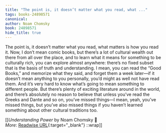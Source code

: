 ```yaml
---
title: "The point is, it doesn’t matter what you read, what ..."
tags: books-24898571
canonical: 
author: Noam Chomsky
book: 24898571
hide_title: true
---
```


The point is, it doesn’t matter what you read, what matters is how you read it. Now, I don’t mean comic books, but there’s a lot of cultural wealth out there from all over the place, and to learn what it means for something to be culturally rich, you can explore almost anywhere: there’s no fixed subset that is the basis of truth and understanding. I mean, you can read the “Good Books,” and memorize what they said, and forget them a week later—if it doesn’t mean anything to you personally, you’d might as well not have read them. And it’s very hard to know what’s going to mean something to different people. But there’s plenty of exciting literature around in the world, and there’s absolutely no reason to believe that unless you’ve read the Greeks and Dante and so on, you’ve missed things—I mean, yeah, you’ve missed things, but you’ve also missed things if you haven’t learned something about other cultural traditions too.


[[<cite>_Understanding Power_</cite> by Noam Chomsky 📕<br>
_More_: [Readwise URL](https://readwise.io/open/484762161){:target="_blank"}
::wrap]]